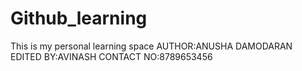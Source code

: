 # Github_learning
This is my personal learning space
AUTHOR:ANUSHA DAMODARAN
EDITED BY:AVINASH
CONTACT NO:8789653456


